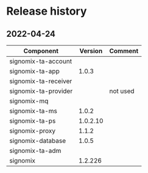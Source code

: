 # Release history

## 2022-04-24
|Component|Version|Comment|
|---|---|---|
|signomix-ta-account|||
|signomix-ta-app|1.0.3||
|signomix-ta-receiver|||
|signomix-ta-provider||not used|
|signomix-mq|||
|signomix-ta-ms|1.0.2||
|signomix-ta-ps|1.0.2.10||
|signomix-proxy|1.1.2||
|signomix-database|1.0.5||
|signomix-ta-adm|||
|signomix|1.2.226||